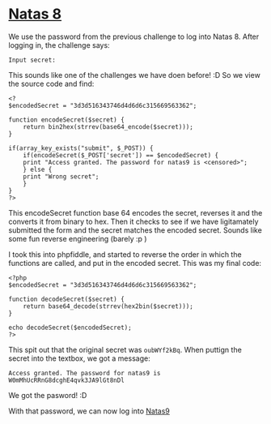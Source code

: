 # [Natas 8](http://overthewire.org/wargames/natas/natas8.html "Natas 8 Web Challenge Page")


We use the password from the previous challenge to log into Natas 8. After logging in, the challenge says:

`Input secret: `

This sounds like one of the challenges we have doen before! :D So we view the source code and find:

```
<?
$encodedSecret = "3d3d516343746d4d6d6c315669563362";

function encodeSecret($secret) {
    return bin2hex(strrev(base64_encode($secret)));
}

if(array_key_exists("submit", $_POST)) {
    if(encodeSecret($_POST['secret']) == $encodedSecret) {
    print "Access granted. The password for natas9 is <censored>";
    } else {
    print "Wrong secret";
    }
}
?>
```

This encodeSecret function base 64 encodes the secret, reverses it and the converts it from binary to hex. Then it checks to see if we have ligitamately submitted the form and the secret matches the encoded secret. Sounds like some fun reverse engineering (barely :p )

I took this into phpfiddle, and started to reverse the order in which the functions are called, and put in the encoded secret. This was my final code:

```
<?php
$encodedSecret = "3d3d516343746d4d6d6c315669563362";

function decodeSecret($secret) {
	return base64_decode(strrev(hex2bin($secret)));
}

echo decodeSecret($encodedSecret);
?>
```

This spit out that the original secret was `oubWYf2kBq`. When puttign the secret into the textbox, we got a message:

`Access granted. The password for natas9 is W0mMhUcRRnG8dcghE4qvk3JA9lGt8nDl`

We got the pasword! :D

With that password, we can now log into [Natas9](https://github.com/ProDigySML/Security-Writeups/blob/master/Natas%20Writeups/Natas9 "Natas 9")